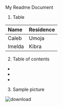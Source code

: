 My Readme Document

1. Table

|Name|Residence|
|:--| :--|
|Caleb|Umoja|
|Imelda|Kibra|

2. Table of contents
* 
*
*


3. Sample picture

![download](https://user-images.githubusercontent.com/91134453/135058592-371341d3-0d73-4dfd-a6fd-475682e244a3.jpeg)


  
